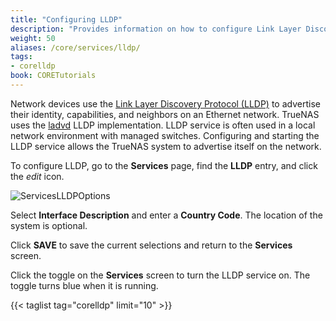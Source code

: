 ```yaml
---
title: "Configuring LLDP"
description: "Provides information on how to configure Link Layer Discovery Protocol (LLDP) on your TrueNAS."
weight: 50
aliases: /core/services/lldp/
tags:
- corelldp
book: CORETutorials
---
```


Network devices use the [Link Layer Discovery Protocol (LLDP)](https://tools.ietf.org/html/rfc4957) to advertise their identity, capabilities, and neighbors on an Ethernet network.
TrueNAS uses the [ladvd](https://github.com/sspans/ladvd) LLDP implementation.
LLDP service is often used in a local network environment with managed switches. Configuring and starting the LLDP service allows the TrueNAS system to advertise itself on the network.

To configure LLDP, go to the **Services** page, find the **LLDP** entry, and click the <i class="material-icons" aria-hidden="true" title="Configure">edit</i> icon. 

![ServicesLLDPOptions](/images/CORE/Services/ServicesLLDPOptions.png "LLDP Service Options")

Select **Interface Description** and enter a **Country Code**. The location of the system is optional.  

Click **SAVE** to save the current selections and return to the **Services** screen.

Click the toggle on the **Services** screen to turn the LLDP service on. The toggle turns blue when it is running.

{{< taglist tag="corelldp" limit="10" >}}